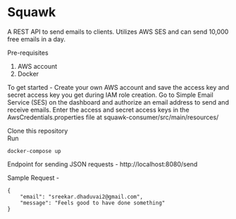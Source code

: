# Squawk

A REST API to send emails to clients. Utilizes AWS SES and can send 10,000 free emails in a day.

Pre-requisites
1) AWS account
2) Docker

To get started - 
Create your own AWS account and save the access key and secret access key you get during IAM role creation. Go to Simple Email Service (SES) on the dashboard and authorize an email address to send and receive emails. Enter the access and secret access keys in the AwsCredentials.properties file at squawk-consumer/src/main/resources/

Clone this repository <br/>
Run 

```
docker-compose up
```

Endpoint for sending JSON requests - 
http://localhost:8080/send

Sample Request - 

```
{
	"email": "sreekar.dhaduvai2@gmail.com",
	"message": "Feels good to have done something"
}
```
